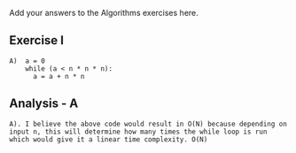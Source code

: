 Add your answers to the Algorithms exercises here.
## Exercise I

```
A)  a = 0
    while (a < n * n * n):
      a = a + n * n
```

## Analysis - A
 ```
 A). I believe the above code would result in O(N) because depending on input n, this will determine how many times the while loop is run which would give it a linear time complexity. O(N)
 ``` 